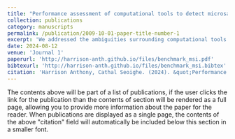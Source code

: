 ```yaml
---
title: "Performance assessment of computational tools to detect microsatellite instability"
collection: publications
category: manuscripts
permalink: /publication/2009-10-01-paper-title-number-1
excerpt: 'We addressed the ambiguities surrounding computational tools used to detect microsatellite instability in genetic sequencing data by evaluating and comparing their performance across several distinct datasets.'
date: 2024-08-12
venue: 'Journal 1'
paperurl: 'http://harrison-anth.github.io/files/benchmark_msi.pdf'
bibtexurl: 'http://harrison-anth.github.io/files/benchmark_msi.bibtex'
citation: 'Harrison Anthony, Cathal Seoighe. (2024). &quot;Performance assessment of computational tools to detect microsatellite instability&quot; <i>Briefings in Bioinformatics </i>. Volume 25, Issue 5.'
---
```

The contents above will be part of a list of publications, if the user clicks the link for the publication than the contents of section will be rendered as a full page, allowing you to provide more information about the paper for the reader. When publications are displayed as a single page, the contents of the above "citation" field will automatically be included below this section in a smaller font.
